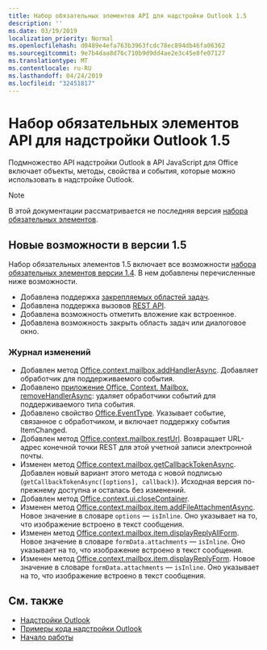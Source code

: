 ```yaml
---
title: Набор обязательных элементов API для надстройки Outlook 1.5
description: ''
ms.date: 03/19/2019
localization_priority: Normal
ms.openlocfilehash: d0489e4efa763b3963fcdc78ec894db46fa06362
ms.sourcegitcommit: 9e7b4daa8d76c710b9d9dd4ae2e3c45e8fe07127
ms.translationtype: MT
ms.contentlocale: ru-RU
ms.lasthandoff: 04/24/2019
ms.locfileid: "32451817"
---
```

# <a name="outlook-add-in-api-requirement-set-15"></a>Набор обязательных элементов API для надстройки Outlook 1.5

Подмножество API надстройки Outlook в API JavaScript для Office включает объекты, методы, свойства и события, которые можно использовать в надстройке Outlook.

> [!NOTE]
> В этой документации рассматривается не последняя версия [набора обязательных элементов](/office/dev/add-ins/reference/requirement-sets/outlook-api-requirement-sets).

## <a name="whats-new-in-15"></a>Новые возможности в версии 1.5

Набор обязательных элементов 1.5 включает все возможности [набора обязательных элементов версии 1.4](../requirement-set-1.4/outlook-requirement-set-1.4.md). В нем добавлены перечисленные ниже возможности.

- Добавлена поддержка [закрепляемых областей задач](/outlook/add-ins/pinnable-taskpane).
- Добавлена поддержка вызовов [REST API](/outlook/add-ins/use-rest-api).
- Добавлена возможность отметить вложение как встроенное.
- Добавлена возможность закрыть область задач или диалоговое окно.

### <a name="change-log"></a>Журнал изменений

- Добавлен метод [Office.context.mailbox.addHandlerAsync](office.context.mailbox.md#addhandlerasynceventtype-handler-options-callback). Добавляет обработчик для поддерживаемого события.
- Добавлено [приложение Office. Context. Mailbox. removeHandlerAsync](office.context.mailbox.md#removehandlerasynceventtype-options-callback): удаляет обработчики событий для поддерживаемого типа события.
- Добавлено свойство [Office.EventType](office.md#eventtype-string). Указывает событие, связанное с обработчиком, и включает поддержку события ItemChanged.
- Добавлен метод [Office.context.mailbox.restUrl](office.context.mailbox.md#resturl-string). Возвращает URL-адрес конечной точки REST для этой учетной записи электронной почты.
- Изменен метод [Office.context.mailbox.getCallbackTokenAsync](office.context.mailbox.md#getcallbacktokenasyncoptions-callback). Добавлен новый вариант этого метода с новой подписью (`getCallbackTokenAsync([options], callback)`). Исходная версия по-прежнему доступна и осталась без изменений.
- Добавлен метод [Office.context.ui.closeContainer](/javascript/api/office/office.ui#closecontainer--).
- Изменен метод [Office.context.mailbox.item.addFileAttachmentAsync](office.context.mailbox.item.md#addfileattachmentasyncuri-attachmentname-options-callback). Новое значение в словаре `options` — `isInline`. Оно указывает на то, что изображение встроено в текст сообщения.
- Изменен метод [Office.context.mailbox.item.displayReplyAllForm](office.context.mailbox.item.md#displayreplyallformformdata-callback). Новое значение в словаре `formData.attachments` — `isInline`. Оно указывает на то, что изображение встроено в текст сообщения.
- Изменен метод [Office.context.mailbox.item.displayReplyForm](office.context.mailbox.item.md#displayreplyformformdata-callback). Новое значение в словаре `formData.attachments` — `isInline`. Оно указывает на то, что изображение встроено в текст сообщения.

## <a name="see-also"></a>См. также

- [Надстройки Outlook](/outlook/add-ins/)
- [Примеры кода надстройки Outlook](https://developer.microsoft.com/outlook/gallery/?filterBy=Outlook,Samples,Add-ins)
- [Начало работы](/outlook/add-ins/quick-start)
